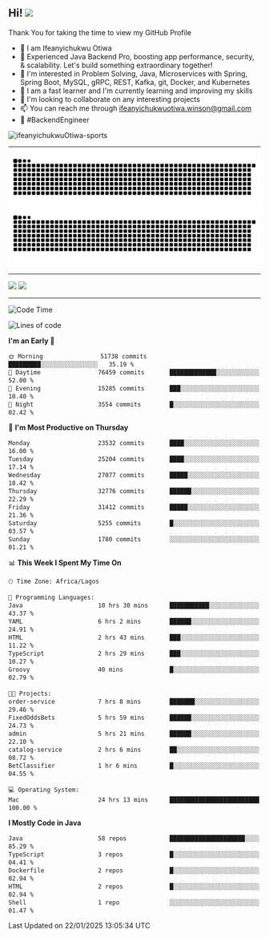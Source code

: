 <!-- BLOG-POST-LIST:START --><!-- BLOG-POST-LIST:END -->

## Hi! <img src="https://media.giphy.com/media/hvRJCLFzcasrR4ia7z/giphy.gif" width="4%"> 

Thank You for taking the time to view my GitHub Profile

- 👋 I am Ifeanyichukwu Otiwa
- 🚀 Experienced Java Backend Pro, boosting app performance, security, & scalability. Let's build something extraordinary together!
- 👀 I'm interested in Problem Solving, Java, Microservices with Spring, Spring Boot, MySQL, gRPC, REST, Kafka, git, Docker, and Kubernetes
- 🌱 I am a fast learner and I'm currently learning and improving my skills
- 💞️ I'm looking to collaborate on any interesting projects
- 📫 You can reach me through ifeanyichukwuotiwa.winson@gmail.com
- 🚀 #BackendEngineer

<p align="left" marginTop="10px"> <img src="https://komarev.com/ghpvc/?username=ifeanyichukwuOtiwa-sports&label=Profile%20views&color=0e75b6&style=for-the-badge" alt="ifeanyichukwuOtiwa-sports" /> </p>

***

<!--🐍📈SNAKEGRAPH / 🌐WEBSITE: https://github.com/Platane/snk -->
![github contribution grid snake animation](https://raw.githubusercontent.com/ifeanyichukwuOtiwa-sports/ifeanyichukwuOtiwa-sports/output/github-contribution-grid-snake-dark.svg#gh-dark-mode-only)![github contribution grid snake animation](https://raw.githubusercontent.com/ifeanyichukwuOtiwa-sports/ifeanyichukwuOtiwa-sports/output/github-contribution-grid-snake.svg#gh-light-mode-only)

***

<p float="left">
  <img float="left" src="https://github-readme-stats.vercel.app/api?username=ifeanyichukwuOtiwa-sports&count_private=true&include_all_commits=true&theme=react&show_icons=true" />
  <img float="right" src="https://github-readme-stats.vercel.app/api/top-langs/?username=ifeanyichukwuOtiwa-sports&layout=compact&show_icons=true&theme=react" /> 
</p>

***



<!--START_SECTION:waka-->
![Code Time](http://img.shields.io/badge/Code%20Time-3%2C358%20hrs%2021%20mins-blue)

![Lines of code](https://img.shields.io/badge/From%20Hello%20World%20I%27ve%20Written-37.1%20million%20lines%20of%20code-blue)

**I'm an Early 🐤** 

```text
🌞 Morning                51738 commits       █████████░░░░░░░░░░░░░░░░   35.19 % 
🌆 Daytime                76459 commits       █████████████░░░░░░░░░░░░   52.00 % 
🌃 Evening                15285 commits       ███░░░░░░░░░░░░░░░░░░░░░░   10.40 % 
🌙 Night                  3554 commits        █░░░░░░░░░░░░░░░░░░░░░░░░   02.42 % 
```
📅 **I'm Most Productive on Thursday** 

```text
Monday                   23532 commits       ████░░░░░░░░░░░░░░░░░░░░░   16.00 % 
Tuesday                  25204 commits       ████░░░░░░░░░░░░░░░░░░░░░   17.14 % 
Wednesday                27077 commits       █████░░░░░░░░░░░░░░░░░░░░   18.42 % 
Thursday                 32776 commits       ██████░░░░░░░░░░░░░░░░░░░   22.29 % 
Friday                   31412 commits       █████░░░░░░░░░░░░░░░░░░░░   21.36 % 
Saturday                 5255 commits        █░░░░░░░░░░░░░░░░░░░░░░░░   03.57 % 
Sunday                   1780 commits        ░░░░░░░░░░░░░░░░░░░░░░░░░   01.21 % 
```


📊 **This Week I Spent My Time On** 

```text
🕑︎ Time Zone: Africa/Lagos

💬 Programming Languages: 
Java                     10 hrs 30 mins      ███████████░░░░░░░░░░░░░░   43.37 % 
YAML                     6 hrs 2 mins        ██████░░░░░░░░░░░░░░░░░░░   24.91 % 
HTML                     2 hrs 43 mins       ███░░░░░░░░░░░░░░░░░░░░░░   11.22 % 
TypeScript               2 hrs 29 mins       ███░░░░░░░░░░░░░░░░░░░░░░   10.27 % 
Groovy                   40 mins             █░░░░░░░░░░░░░░░░░░░░░░░░   02.79 % 

🐱‍💻 Projects: 
order-service            7 hrs 8 mins        ███████░░░░░░░░░░░░░░░░░░   29.46 % 
FixedOddsBets            5 hrs 59 mins       ██████░░░░░░░░░░░░░░░░░░░   24.73 % 
admin                    5 hrs 21 mins       ██████░░░░░░░░░░░░░░░░░░░   22.10 % 
catalog-service          2 hrs 6 mins        ██░░░░░░░░░░░░░░░░░░░░░░░   08.72 % 
BetClassifier            1 hr 6 mins         █░░░░░░░░░░░░░░░░░░░░░░░░   04.55 % 

💻 Operating System: 
Mac                      24 hrs 13 mins      █████████████████████████   100.00 % 
```

**I Mostly Code in Java** 

```text
Java                     58 repos            █████████████████████░░░░   85.29 % 
TypeScript               3 repos             █░░░░░░░░░░░░░░░░░░░░░░░░   04.41 % 
Dockerfile               2 repos             █░░░░░░░░░░░░░░░░░░░░░░░░   02.94 % 
HTML                     2 repos             █░░░░░░░░░░░░░░░░░░░░░░░░   02.94 % 
Shell                    1 repo              ░░░░░░░░░░░░░░░░░░░░░░░░░   01.47 % 
```




 Last Updated on 22/01/2025 13:05:34 UTC
<!--END_SECTION:waka-->

<!--
<p align="center">
![trophy](https://github-profile-trophy.vercel.app/?username=ifeanyichukwuOtiwa-sports&theme=onedark) (https://github.com/ryo-ma/github-profile-trophy)
</p>
-->

<!---
ifeanyi-otiwa/ifeanyi-otiwa is a ✨ special ✨ repository because its `README.md` (this file) appears on your GitHub profile.
You can click the Preview link to take a look at your changes.
--->
